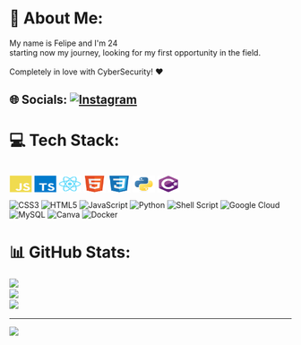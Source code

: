 # 💫 About Me:
My name is Felipe and I'm 24<br>starting now my journey, looking for my first opportunity in the field.<br><br>Completely in love with CyberSecurity! ❤️


## 🌐 Socials: [![Instagram](https://img.shields.io/badge/Instagram-%23E4405F.svg?logo=Instagram&logoColor=white)](https://instagram.com/imaidenx)

# 💻 Tech Stack:
<div style="display: inline_block"><br>
  <img align="center" alt="Rafa-Js" height="30" width="40" src="https://raw.githubusercontent.com/devicons/devicon/master/icons/javascript/javascript-plain.svg">
  <img align="center" alt="Rafa-Ts" height="30" width="40" src="https://raw.githubusercontent.com/devicons/devicon/master/icons/typescript/typescript-plain.svg">
  <img align="center" alt="Rafa-React" height="30" width="40" src="https://raw.githubusercontent.com/devicons/devicon/master/icons/react/react-original.svg">
  <img align="center" alt="Rafa-HTML" height="30" width="40" src="https://raw.githubusercontent.com/devicons/devicon/master/icons/html5/html5-original.svg">
  <img align="center" alt="Rafa-CSS" height="30" width="40" src="https://raw.githubusercontent.com/devicons/devicon/master/icons/css3/css3-original.svg">
  <img align="center" alt="Rafa-Python" height="30" width="40" src="https://raw.githubusercontent.com/devicons/devicon/master/icons/python/python-original.svg">
  <img align="center" alt="Rafa-Csharp" height="30" width="40" src="https://raw.githubusercontent.com/devicons/devicon/master/icons/csharp/csharp-original.svg">
</div>



![CSS3](https://img.shields.io/badge/css3-%231572B6.svg?style=plastic&logo=css3&logoColor=white) ![HTML5](https://img.shields.io/badge/html5-%23E34F26.svg?style=plastic&logo=html5&logoColor=white) ![JavaScript](https://img.shields.io/badge/javascript-%23323330.svg?style=plastic&logo=javascript&logoColor=%23F7DF1E) ![Python](https://img.shields.io/badge/python-3670A0?style=plastic&logo=python&logoColor=ffdd54) ![Shell Script](https://img.shields.io/badge/shell_script-%23121011.svg?style=plastic&logo=gnu-bash&logoColor=white) ![Google Cloud](https://img.shields.io/badge/Google%20Cloud-%234285F4.svg?style=plastic&logo=google-cloud&logoColor=white) ![MySQL](https://img.shields.io/badge/mysql-%2300f.svg?style=plastic&logo=mysql&logoColor=white) 	![Canva](https://img.shields.io/badge/Canva-%2300C4CC.svg?style=plastic&logo=Canva&logoColor=white) ![Docker](https://img.shields.io/badge/docker-%230db7ed.svg?style=plastic&logo=docker&logoColor=white)
# 📊 GitHub Stats:
![](https://github-readme-stats.vercel.app/api?username=maidenzinho&theme=dark&hide_border=false&include_all_commits=false&count_private=false)<br/>
![](https://github-readme-streak-stats.herokuapp.com/?user=maidenzinho&theme=dark&hide_border=false)<br/>
![](https://github-readme-stats.vercel.app/api/top-langs/?username=maidenzinho&theme=dark&hide_border=false&include_all_commits=false&count_private=false&layout=compact)

---
[![](https://visitcount.itsvg.in/api?id=Paulo1402&icon=5&color=0)](https://visitcount.itsvg.in)

<!-- Proudly created with GPRM ( https://gprm.itsvg.in ) -->
